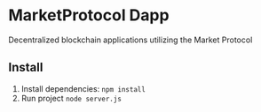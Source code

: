 # MarketProtocol Dapp
Decentralized blockchain applications utilizing the Market Protocol

## Install
1. Install dependencies:
``npm install``
2. Run project
``node server.js``